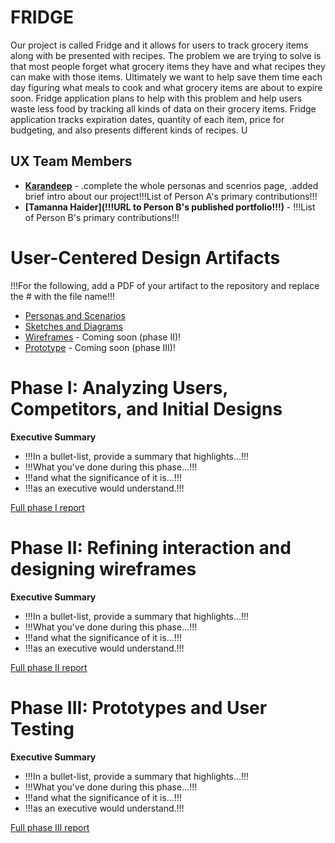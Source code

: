 
# FRIDGE

Our project is called Fridge and it allows for users to track grocery items along with be presented with recipes. The problem we are trying to solve is that most people forget what grocery items they have and what recipes they can make with those items. Ultimately we want to help save them time each day figuring what meals to cook and what grocery items are about to expire soon. Fridge application plans to help with this problem and help users waste less food by tracking all kinds of data on their grocery items. Fridge application tracks expiration dates, quantity of each item, price for budgeting, and also presents different kinds of recipes. U

## UX Team Members

* **[Karandeep](https://usabilityengineering.github.io/ux-portfolio-ksdhillon1/)** - .complete the whole personas and scenrios page, .added brief intro about our project!!!List of Person A's primary contributions!!!
* **[Tamanna Haider](!!!URL to Person B's published portfolio!!!)** - !!!List of Person B's primary contributions!!!

# User-Centered Design Artifacts
 
!!!For the following, add a PDF of your artifact to the repository and replace the # with the file name!!!
* [Personas and Scenarios](personas/)
* [Sketches and Diagrams](sketches/)
* [Wireframes](#) - Coming soon (phase II)!
* [Prototype](#) - Coming soon (phase III)!

# Phase I: Analyzing Users, Competitors, and Initial Designs

**Executive Summary**

* !!!In a bullet-list, provide a summary that highlights...!!!
* !!!What you've done during this phase...!!!
* !!!and what the significance of it is...!!!
* !!!as an executive would understand.!!!

[Full phase I report](phaseI/)

# Phase II: Refining interaction and designing wireframes

**Executive Summary**

* !!!In a bullet-list, provide a summary that highlights...!!!
* !!!What you've done during this phase...!!!
* !!!and what the significance of it is...!!!
* !!!as an executive would understand.!!!

[Full phase II report](phaseII/)

# Phase III: Prototypes and User Testing

**Executive Summary**

* !!!In a bullet-list, provide a summary that highlights...!!!
* !!!What you've done during this phase...!!!
* !!!and what the significance of it is...!!!
* !!!as an executive would understand.!!!

[Full phase III report](phaseIII/)
